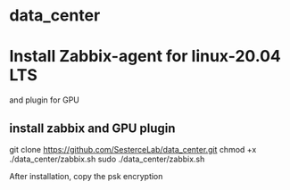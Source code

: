 # data_center


# Install Zabbix-agent for linux-20.04 LTS
and plugin for GPU

## install zabbix and GPU plugin
git clone https://github.com/SesterceLab/data_center.git
chmod +x ./data_center/zabbix.sh
sudo ./data_center/zabbix.sh

After installation, copy the psk encryption 

